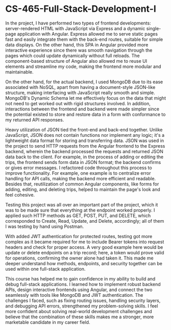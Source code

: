 # CS-465-Full-Stack-Development-I

In the project, I have performed two types of frontend developments: server-rendered HTML with JavaScript via Express and a dynamic single-page application with Angular. Express allowed me to serve static pages fast and easily integrate them with the back-end routes, suitable for simple data displays. On the other hand, this SPA in Angular provided more interactive experience since there was smooth navigation through the pages which could update dynamically without full reloads. The component-based structure of Angular also allowed me to reuse UI elements and streamline my code, making the frontend more modular and maintainable.

On the other hand, for the actual backend, I used MongoDB due to its ease associated with NoSQL, apart from having a document-style JSON-like structure, making interfacing with JavaScript really smooth and simple. MongoDB's Dynamic Schema let me effectively focus on the data that might not need to get worked out with rigid structures involved. In addition, interactions between the frontend and backend were made simpler since the potential existed to store and restore data in a form with conformance to my returned API responses.

Heavy utilization of JSON tied the front-end and back-end together. Unlike JavaScript, JSON does not contain functions nor implement any logic; it's a lightweight data format for storing and transferring data. JSON was used in the project to send HTTP requests from the Angular frontend to the Express backend, wherein the backend processed the requests and returned JSON data back to the client. For example, in the process of adding or editing the trips, the frontend sends form data in JSON format; the backend confirms or gives error messages. I refactored code throughout this process to improve functionality. For example, one example is to centralize error handling for API calls, making the backend more efficient and readable. Besides that, reutilization of common Angular components, like forms for adding, editing, and deleting trips, helped to maintain the page's look and feel cohesive.

Testing this project was all over an important part of the project, which it was to be made sure that everything at the endpoint worked properly. I applied such HTTP methods as GET, POST, PUT, and DELETE, which corresponded to Create, Read, Update, and Delete, accordingly; all of them I was testing by hand using Postman.

With added JWT authentication for protected routes, testing got more complex as it became required for me to include Bearer tokens into request headers and check for proper access. A very good example here would be update or delete endpoints on a trip record; here, a token would prove valid for operations, confirming the owner alone had taken it. This made me deeper understand how methods, endpoints, and security together can be used within one full-stack application. 

This course has helped me to gain confidence in my ability to build and debug full-stack applications. I learned how to implement robust backend APIs, design interactive frontends using Angular, and connect the two seamlessly with tools like MongoDB and JWT authentication. The challenges I faced, such as fixing routing issues, handling security layers, and debugging API errors, strengthened my problem-solving skills. I feel more confident about solving real-world development challenges and believe that the combination of these skills makes me a stronger, more marketable candidate in my career field.
